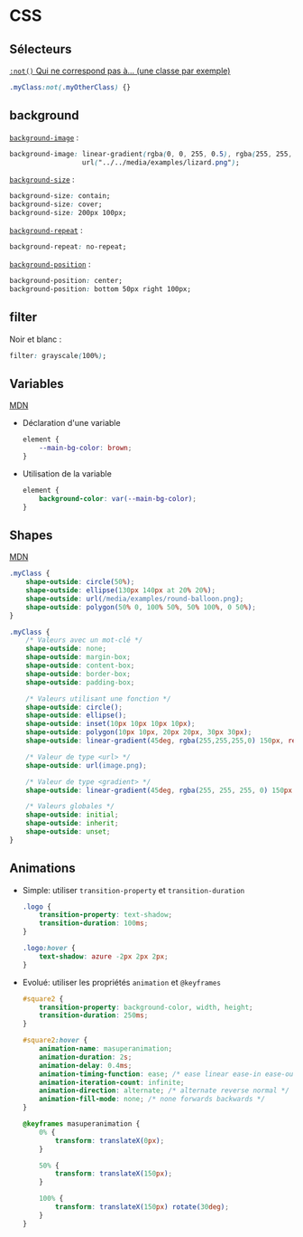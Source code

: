 # CSS

## Sélecteurs

[`:not()` Qui ne correspond pas à... (une classe par exemple)](https://developer.mozilla.org/en-US/docs/Web/CSS/:not)
```css
.myClass:not(.myOtherClass) {}
```

## background

[`background-image`](https://developer.mozilla.org/fr/docs/Web/CSS/background-image) :
```css
background-image: linear-gradient(rgba(0, 0, 255, 0.5), rgba(255, 255, 0, 0.5)), 
                  url("../../media/examples/lizard.png");
```

[`background-size`](https://developer.mozilla.org/fr/docs/Web/CSS/background-size) :
```css
background-size: contain;
background-size: cover;
background-size: 200px 100px;
```

[`background-repeat`](https://developer.mozilla.org/fr/docs/Web/CSS/background-repeat) :
```css
background-repeat: no-repeat;
```

[`background-position`](https://developer.mozilla.org/fr/docs/Web/CSS/background-position) :
```css
background-position: center;
background-position: bottom 50px right 100px;
```

## filter

Noir et blanc :
```css
filter: grayscale(100%);
```

## Variables

[MDN](https://developer.mozilla.org/fr/docs/Web/CSS/Using_CSS_custom_properties)

* Déclaration d'une variable
    ```css
    element {
        --main-bg-color: brown;
    }
    ```
* Utilisation de la variable
    ```css
    element {
        background-color: var(--main-bg-color);
    }
    ```

## Shapes

[MDN](https://developer.mozilla.org/fr/docs/Web/CSS/shape-outside)

```css
.myClass {
    shape-outside: circle(50%);
    shape-outside: ellipse(130px 140px at 20% 20%);
    shape-outside: url(/media/examples/round-balloon.png);
    shape-outside: polygon(50% 0, 100% 50%, 50% 100%, 0 50%);
}

.myClass {
    /* Valeurs avec un mot-clé */
    shape-outside: none;
    shape-outside: margin-box;
    shape-outside: content-box;
    shape-outside: border-box;
    shape-outside: padding-box;

    /* Valeurs utilisant une fonction */
    shape-outside: circle();
    shape-outside: ellipse();
    shape-outside: inset(10px 10px 10px 10px);
    shape-outside: polygon(10px 10px, 20px 20px, 30px 30px);
    shape-outside: linear-gradient(45deg, rgba(255,255,255,0) 150px, red 150px);

    /* Valeur de type <url> */
    shape-outside: url(image.png);

    /* Valeur de type <gradient> */
    shape-outside: linear-gradient(45deg, rgba(255, 255, 255, 0) 150px, red 150px);

    /* Valeurs globales */
    shape-outside: initial;
    shape-outside: inherit;
    shape-outside: unset;
}
```

## Animations

* Simple: utiliser `transition-property` et `transition-duration`
    ```css
    .logo {
        transition-property: text-shadow;
        transition-duration: 100ms;
    }

    .logo:hover {
        text-shadow: azure -2px 2px 2px;
    }
    ```
* Evolué: utiliser les propriétés `animation` et `@keyframes`
    ```css
    #square2 {
        transition-property: background-color, width, height;
        transition-duration: 250ms;
    }

    #square2:hover {
        animation-name: masuperanimation;
        animation-duration: 2s;
        animation-delay: 0.4ms;
        animation-timing-function: ease; /* ease linear ease-in ease-out ease-in-out  cubic-bezier(val1, val2, val3, val4) step-start step-end steps(X) */
        animation-iteration-count: infinite;
        animation-direction: alternate; /* alternate reverse normal */
        animation-fill-mode: none; /* none forwards backwards */
    }

    @keyframes masuperanimation {
        0% {
            transform: translateX(0px);
        }

        50% {
            transform: translateX(150px);
        }

        100% {
            transform: translateX(150px) rotate(30deg);
        }
    }
    ```
